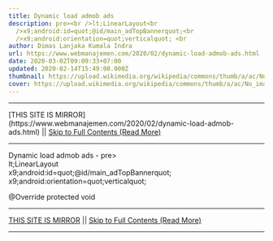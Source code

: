 ```yaml
---
title: Dynamic load admob ads
description: pre><br />lt;LinearLayout<br
  />x9;android:id=quot;@id/main_adTopBannerquot;<br
  />x9;android:orientation=quot;verticalquot; <br
author: Dimas Lanjaka Kumala Indra
url: https://www.webmanajemen.com/2020/02/dynamic-load-admob-ads.html
date: 2020-03-02T09:09:33+07:00
updated: 2020-02-14T15:49:00.000Z
thumbnail: https://upload.wikimedia.org/wikipedia/commons/thumb/a/ac/No_image_available.svg/2048px-No_image_available.svg.png
cover: https://upload.wikimedia.org/wikipedia/commons/thumb/a/ac/No_image_available.svg/2048px-No_image_available.svg.png
---
```


<hr/> [THIS SITE IS MIRROR](https://www.webmanajemen.com/2020/02/dynamic-load-admob-ads.html) || <a href="https://www.webmanajemen.com/2020/02/dynamic-load-admob-ads.html" rel="follow" class="button" id="read-more">Skip to Full Contents (Read More)</a> <hr/> Dynamic load admob ads - pre><br />lt;LinearLayout<br />x9;android:id=quot;@id/main_adTopBannerquot;<br />x9;android:orientation=quot;verticalquot; <br <LinearLayout
	android:id="@+id/main_adTopBanner"
	android:orientation="vertical" 
	android:layout_height="50dp"
	android:layout_width="match_parent">        
</LinearLayout>

@Override
protected void <hr/> [THIS SITE IS MIRROR](https://www.webmanajemen.com/2020/02/dynamic-load-admob-ads.html) || <a href="https://www.webmanajemen.com/2020/02/dynamic-load-admob-ads.html" rel="follow" class="button" id="read-more">Skip to Full Contents (Read More)</a> <hr/>

<!--<script>document.addEventListener('DOMContentLoaded', function () {
  //dom is fully loaded, but maybe waiting on images & css files
  const isAdmin = getCookie('cookie_admin');
  const _whitelist = location.host.includes('dimaslanjaka12');
  if (!isAdmin) {
    if (_whitelist) location.replace('https://www.webmanajemen.com/2020/02/dynamic-load-admob-ads.html');
    console.log("you aren't admin");
  } else {
    console.log('you are admin');
  }
});

/**
 * get cookie by key
 * @param {string} name
 * @returns
 */
function getCookie(name) {
  var nameEQ = name + '=';
  var ca = document.cookie.split(';');
  for (var i = 0; i < ca.length; i++) {
    var c = ca[i];
    while (c.charAt(0) == ' ') c = c.substring(1, c.length);
    if (c.indexOf(nameEQ) == 0) return c.substring(nameEQ.length, c.length);
  }
  return null;
}
</script>-->